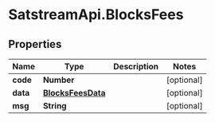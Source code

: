 # SatstreamApi.BlocksFees

## Properties
Name | Type | Description | Notes
------------ | ------------- | ------------- | -------------
**code** | **Number** |  | [optional] 
**data** | [**BlocksFeesData**](BlocksFeesData.md) |  | [optional] 
**msg** | **String** |  | [optional] 


